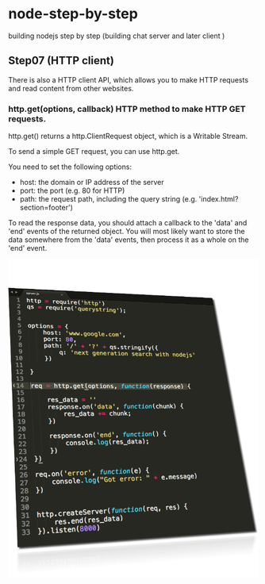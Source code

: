 node-step-by-step
=================

building nodejs step by step (building chat server and later client )


## Step07 (HTTP client)

There is also a HTTP client API, which allows you to make HTTP requests and read content from other websites.

### http.get(options, callback) HTTP method to make HTTP GET requests.

http.get() returns a http.ClientRequest object, which is a Writable Stream.

To send a simple GET request, you can use http.get. 

You need to set the following options:

* host: the domain or IP address of the server
* port: the port (e.g. 80 for HTTP)
* path: the request path, including the query string (e.g. 'index.html?section=footer')

To read the response data, you should attach a callback to the 'data' and 'end' events of the returned object. 
You will most likely want to store the data somewhere from the 'data' events, then process it as a whole on the 'end' event.


<img src="info.png" >





